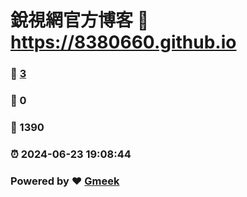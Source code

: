# 銳視網官方博客 :link: https://8380660.github.io 
### :page_facing_up: [3](https://8380660.github.io/tag.html) 
### :speech_balloon: 0 
### :hibiscus: 1390 
### :alarm_clock: 2024-06-23 19:08:44 
### Powered by :heart: [Gmeek](https://github.com/Meekdai/Gmeek)
